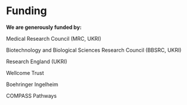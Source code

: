 # Funding 

**We are generously funded by:**

Medical Research Council (MRC, UKRI)

Biotechnology and Biological Sciences Research Council (BBSRC, UKRI)

Research England (UKRI) 

Wellcome Trust

Boehringer Ingelheim

COMPASS Pathways
